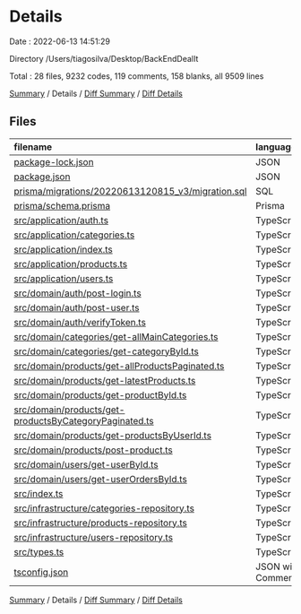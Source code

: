 # Details

Date : 2022-06-13 14:51:29

Directory /Users/tiagosilva/Desktop/BackEndDealIt

Total : 28 files,  9232 codes, 119 comments, 158 blanks, all 9509 lines

[Summary](results.md) / Details / [Diff Summary](diff.md) / [Diff Details](diff-details.md)

## Files
| filename | language | code | comment | blank | total |
| :--- | :--- | ---: | ---: | ---: | ---: |
| [package-lock.json](/package-lock.json) | JSON | 8,202 | 0 | 1 | 8,203 |
| [package.json](/package.json) | JSON | 38 | 0 | 1 | 39 |
| [prisma/migrations/20220613120815_v3/migration.sql](/prisma/migrations/20220613120815_v3/migration.sql) | SQL | 85 | 21 | 29 | 135 |
| [prisma/schema.prisma](/prisma/schema.prisma) | Prisma | 92 | 2 | 12 | 106 |
| [src/application/auth.ts](/src/application/auth.ts) | TypeScript | 119 | 0 | 10 | 129 |
| [src/application/categories.ts](/src/application/categories.ts) | TypeScript | 23 | 1 | 2 | 26 |
| [src/application/index.ts](/src/application/index.ts) | TypeScript | 39 | 4 | 5 | 48 |
| [src/application/products.ts](/src/application/products.ts) | TypeScript | 154 | 1 | 10 | 165 |
| [src/application/users.ts](/src/application/users.ts) | TypeScript | 69 | 1 | 3 | 73 |
| [src/domain/auth/post-login.ts](/src/domain/auth/post-login.ts) | TypeScript | 4 | 0 | 2 | 6 |
| [src/domain/auth/post-user.ts](/src/domain/auth/post-user.ts) | TypeScript | 5 | 0 | 3 | 8 |
| [src/domain/auth/verifyToken.ts](/src/domain/auth/verifyToken.ts) | TypeScript | 32 | 0 | 5 | 37 |
| [src/domain/categories/get-allMainCategories.ts](/src/domain/categories/get-allMainCategories.ts) | TypeScript | 2 | 0 | 2 | 4 |
| [src/domain/categories/get-categoryById.ts](/src/domain/categories/get-categoryById.ts) | TypeScript | 2 | 0 | 2 | 4 |
| [src/domain/products/get-allProductsPaginated.ts](/src/domain/products/get-allProductsPaginated.ts) | TypeScript | 3 | 0 | 2 | 5 |
| [src/domain/products/get-latestProducts.ts](/src/domain/products/get-latestProducts.ts) | TypeScript | 3 | 0 | 2 | 5 |
| [src/domain/products/get-productById.ts](/src/domain/products/get-productById.ts) | TypeScript | 2 | 0 | 2 | 4 |
| [src/domain/products/get-productsByCategoryPaginated.ts](/src/domain/products/get-productsByCategoryPaginated.ts) | TypeScript | 3 | 0 | 2 | 5 |
| [src/domain/products/get-productsByUserId.ts](/src/domain/products/get-productsByUserId.ts) | TypeScript | 2 | 0 | 2 | 4 |
| [src/domain/products/post-product.ts](/src/domain/products/post-product.ts) | TypeScript | 5 | 0 | 2 | 7 |
| [src/domain/users/get-userById.ts](/src/domain/users/get-userById.ts) | TypeScript | 2 | 0 | 2 | 4 |
| [src/domain/users/get-userOrdersById.ts](/src/domain/users/get-userOrdersById.ts) | TypeScript | 2 | 0 | 2 | 4 |
| [src/index.ts](/src/index.ts) | TypeScript | 42 | 0 | 11 | 53 |
| [src/infrastructure/categories-repository.ts](/src/infrastructure/categories-repository.ts) | TypeScript | 48 | 0 | 7 | 55 |
| [src/infrastructure/products-repository.ts](/src/infrastructure/products-repository.ts) | TypeScript | 104 | 3 | 12 | 119 |
| [src/infrastructure/users-repository.ts](/src/infrastructure/users-repository.ts) | TypeScript | 109 | 0 | 12 | 121 |
| [src/types.ts](/src/types.ts) | TypeScript | 31 | 0 | 2 | 33 |
| [tsconfig.json](/tsconfig.json) | JSON with Comments | 10 | 86 | 11 | 107 |

[Summary](results.md) / Details / [Diff Summary](diff.md) / [Diff Details](diff-details.md)